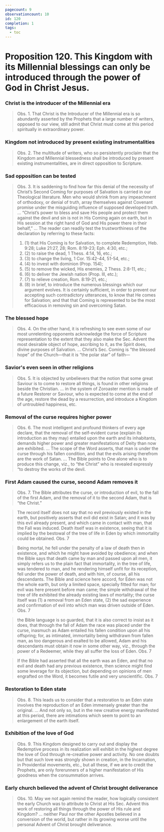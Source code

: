 ```yaml
---
pagecount: 9
observationcount: 10
id: 120
completion: 1
tags:
  - toc
---
```

# Proposition 120. This Kingdom with its Millennial blessings can only be introduced through the power of God in Christ Jesus.

### Christ is the introducer of the Millennial era
>Obs. 1. That Christ is the Introducer of the Millennial era is so abundantly asserted by the Prophets that a large number of writers, opposed to our view, still admit that Christ must come at this period spiritually in extraordinary power.
### Kingdom not introduced by present existing instrumentalities
>Obs. 2. The multitude of writers, who so persistently proclaim that the Kingdom and Millennial blessedness shall be introduced by present existing instrumentalities, are in direct opposition to Scripture.
### Sad opposition can be tested
>Obs. 3. It is saddening to find how far this denial of the necessity of Christ’s Second Coming for purposes of Salvation is carried in our Theological literature. Men who would shrink from any impeachment of orthodoxy, or denial of truth, array themselves against Covenant promise under the misguiding influence of supposed developed truth.
>...
>“Christ’s power to bless and save His people and protect them against the devil and sin is not in His Coming again on earth, but in His session at the right hand of God and His power there in their behalf,”
>...
>The reader can readily test the trustworthiness of the declaration by referring to these facts: 
>1. (1) that His Coming is for Salvation, to complete Redemption, Heb. 9:28; Luke 21:27, 28; Rom. 8:19-23; Eph. 4:30, etc.; 
>2. (2) to raise the dead, 1 Thess. 4:14, 16, etc.; 
>3. (3) to change the living, 1 Cor. 15:42-44, 51-54, etc.; 
>4. (4) to invest with dominion (Prop. 154); 
>5. (5) to remove the wicked, His enemies, 2 Thess. 2:8-11, etc.; 
>6. (6) to deliver the Jewish nation (Prop. Ill, etc.); 
>7. (7) to relieve creation, Rom. 8:19-21, etc.; 
>8. (8) in brief, to introduce the numerous blessings which our argument evolves.
>It is certainly sufficient, in order to prevent our accepting such contradictory utterances, to know that He comes for Salvation; and that that Coming is represented to be the most efficacious in removing sin and overcoming Satan.
### The blessed hope
>Obs. 4. On the other hand, it is refreshing to see even some of our most unrelenting opponents acknowledge the force of Scripture representation to the extent that they also make the Sec. Advent the most desirable object of hope, ascribing to it, as the Spirit does, divine purposes of Salvation.
>...
>Christ’s Sec. Coming is “the blessed hope” of the Church—that it is “the polar star” of faith—
### Savior's even seen in other religions
>Obs. 5. It is objected by unbelievers that the notion that some great Saviour is to come to restore all things, is found in other religions beside the Christian.
>...
>in the system of Zoroaster mention is made of a future Restorer or Saviour, who is expected to come at the end of the age, restore the dead by a resurrection, and introduce a Kingdom of untroubled happiness, etc.
### Removal of the curse requires higher power
>Obs. 6. The most intelligent and profound thinkers of every age declare, that the removal of the self-evident curse (explain its introduction as they may) entailed upon the earth and its inhabitants, demands higher power and greater manifestations of Deity than now are exhibited.
>...
>The scope of the Word asserts, that man is under the curse through his fallen condition, and that the evils arising therefrom are the work of Satan.
>...
>The Bible points to One alone who is to produce this change, viz., to “the Christ” who is revealed expressly “to destroy the works of the devil.
### First Adam caused the curse, second Adam removes it
>Obs. 7. The Bible attributes the curse, or introduction of evil, to the fall of the first Adam, and the removal of it to the second Adam, that is “the Christ.”

>The record itself does not say that no evil previously existed in the earth, but positively asserts that evil did exist in Satan; and it was by this evil already present, and which came in contact with man, that the Fall was induced. Death itself was in existence, seeing that it is implied by the bestowal of the tree of life in Eden by which immortality could be obtained.
>Obs. 7

>Being mortal, he fell under the penalty of a law of death then in existence, and which he might have avoided by obedience; and when the Bible says that death came by man and passed upon all men, it simply refers us to the plain fact that immortality, in the tree of life, was tendered to man, and he rendering himself unfit for its reception, fell under the power of death, and with him, of course, all his descendants. The Bible and science here accord, for Eden was not the whole earth, but only a limited space, specially fitted for man; for evil was here present before man came; the simple withdrawal of the tree of life exhibited the already existing laws of mortality; the curse itself was (1) a removal from an Eden state, (2) the sad experience and confirmation of evil into which man was driven outside of Eden.
>Obs. 7

>the Bible language is so guarded, that it is also correct to insist as it does, that through the fall of Adam the race was placed under the curse, inasmuch as Adam entailed his fallen condition upon all his offspring; for, as intimated, immortality being withdrawn from fallen man, as too dangerous and exalted to be allowed, Adam and his descendants must obtain it now in some other way, viz., through the power of a Redeemer, while they all suffer the loss of Eden.
>Obs. 7

>If the Bible had asserted that all the earth was an Eden, and that no evil and death had any previous existence, then science might find some leverage for its objection, but depending on opinions of men engrafted on the Word, it becomes futile and very unscientific.
>Obs. 7
### Restoration to Eden state
>Obs. 8. This leads us to consider that a restoration to an Eden state involves the reproduction of an Eden immensely greater than the original.
>...
>And not only so, but in the new creative energy manifested at this period, there are intimations which seem to point to an enlargement of the earth itself.
### Exhibition of the love of God
>Obs. 9. This Kingdom designed to carry out and display the Redemptive process in its realization will exhibit in the highest degree the love of God through re-creative power and activity. No one doubts but that such love was strongly shown in creation, in the Incarnation, in Providential movements, etc., but all these, if we are to credit the Prophets, are only forerunners of a higher manifestation of His goodness when the consummation arrives.
### Early church believed the advent of Christ brought deliverance
>Obs. 10. May we not again remind the reader, how logically consistent the early Church was to attribute to Christ at His Sec. Advent this work of restoring all things through the power of His rule and Kingdom?
>...
>neither Paul nor the other Apostles believed in a conversion of the world, but rather in its growing worse until the personal Advent of Christ brought deliverance.






